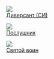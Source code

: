 ![](/books/adv_history/Андрей%20Родионов/Диверсант%20(СИ).jpg)  
[Диверсант (СИ)](/books/adv_history/Андрей%20Родионов/Диверсант%20(СИ))

![](/books/adv_history/Андрей%20Родионов/Послушник.jpg)  
[Послушник](/books/adv_history/Андрей%20Родионов/Послушник)

![](/books/adv_history/Андрей%20Родионов/Святой%20воин.jpg)  
[Святой воин](/books/adv_history/Андрей%20Родионов/Святой%20воин)
